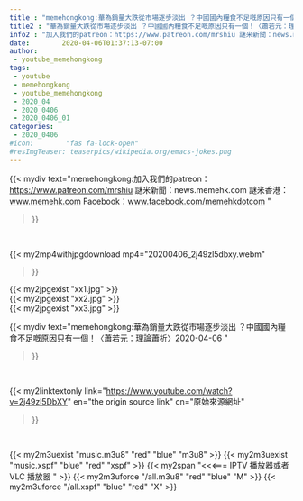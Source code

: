 ```yaml
---
title : "memehongkong:華為銷量大跌從市場逐步淡出 ？中國國內糧食不足嘅原因只有一個！〈蕭若元：理論蕭析〉2020-04-06 "
title2 : "華為銷量大跌從市場逐步淡出 ？中國國內糧食不足嘅原因只有一個！〈蕭若元：理論蕭析〉2020-04-06 "
info2 : "加入我們的patreon：https://www.patreon.com/mrshiu 謎米新聞：news.memehk.com 謎米香港： www.memehk.com Facebook：www.facebook.com/memehkdotcom "
date:        2020-04-06T01:37:13-07:00
author:
 - youtube_memehongkong
tags:
 - youtube
 - memehongkong
 - youtube_memehongkong
 - 2020_04
 - 2020_0406
 - 2020_0406_01
categories:
 - 2020_0406
#icon:        "fas fa-lock-open"
#resImgTeaser: teaserpics/wikipedia.org/emacs-jokes.png
---
```


{{< mydiv text="memehongkong:加入我們的patreon：https://www.patreon.com/mrshiu 謎米新聞：news.memehk.com 謎米香港： www.memehk.com Facebook：www.facebook.com/memehkdotcom "
>}}
<br>


{{< my2mp4withjpgdownload mp4="20200406_2j49zl5dbxy.webm"
>}}

{{< my2jpgexist "xx1.jpg" >}}<br>
{{< my2jpgexist "xx2.jpg" >}}<br>
{{< my2jpgexist "xx3.jpg" >}}<br>



{{< mydiv text="memehongkong:華為銷量大跌從市場逐步淡出 ？中國國內糧食不足嘅原因只有一個！〈蕭若元：理論蕭析〉2020-04-06 "
>}}
<br>

{{< my2linktextonly link="https://www.youtube.com/watch?v=2j49zl5DbXY"
en="the origin source link" cn="原始來源網址"
>}}


<br>

{{< my2m3uexist "music.m3u8" "red"  "blue" "m3u8" >}} {{< my2m3uexist "music.xspf" "blue" "red"  "xspf" >}} {{< my2span "<<<=== IPTV 播放器或者 VLC 播放器 " >}} {{< my2m3uforce "/all.m3u8" "red"  "blue" "M" >}} {{< my2m3uforce "/all.xspf" "blue" "red"  "X" >}} 
